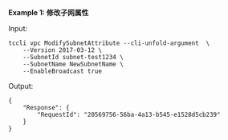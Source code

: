 **Example 1: 修改子网属性**



Input: 

```
tccli vpc ModifySubnetAttribute --cli-unfold-argument  \
    --Version 2017-03-12 \
    --SubnetId subnet-test1234 \
    --SubnetName NewSubnetName \
    --EnableBroadcast true
```

Output: 
```
{
    "Response": {
        "RequestId": "20569756-56ba-4a13-b545-e1528d5cb239"
    }
}
```


